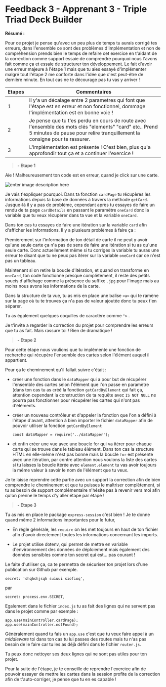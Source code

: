 # Feedback 3 - Apprenant 3 - Triple Triad Deck Builder

**Résumé :**

Pour ce projet je pense qu'avec un peu plus de temps tu aurais corrigé tes erreurs, dans l'ensemble ce sont des problèmes d'implémentation et non de compréhension prends bien le temps de refaire cet exercice en t'aidant de la correction comme support essaie de comprendre pourquoi nous l'avons fait comme ça et essaie de structurer ton développement.
Le fait d'avoir une erreur majeure à l'étape 1 mais que tu aies essayé d'implémenter malgré tout l'étape 2 me conforte dans l'idée que c'est peut-être de dernière minute. En tout cas ne te décourage pas tu vas y arriver !

| Etapes | Commentaires                                                                                                                                                                         |
| ------ | ------------------------------------------------------------------------------------------------------------------------------------------------------------------------------------ |
| 1      | Il y'a un décalage entre 2 parametres qui font que l'étape est en erreur et non fonctionnel, dommage l'implémentation est en bonne voie !                                            |
| 2      | Je pense que tu t'es perdu en cours de route avec l'ensemble des mots clés "elements" "card" etc.. Prend 5 minutes de pause pour relire tranquillement la consigne pour te rassurer. |
| 3      | L'implémentation est présente ! C'est bien, plus qu'a approfondir tout ça et a continuer l'exercice !                                                                                |

> **- Etape 1**

Aie ! Malheureusement ton code est en erreur, quand je click sur une carte.

![enter image description here](https://i.imgur.com/x4JOBwn.png)

Je vais t'expliquer pourquoi.
Dans ta fonction `cardPage` tu récupères les informations depuis ta base de données à travers la méthode `getCard`. Jusque-là il y a pas de problème, cependant après tu essayes de faire un rendu de ta page `cardDetails` en passant le paramètre `oneCard` donc la variable que tu veux récupérer dans ta vue et la variable `oneCard`.

Dans ton cas tu essayes de faire une itération sur la variable `card` afin d'afficher les informations. Il y a plusieurs problèmes à faire ça :

Premièrement sur l'information de ton détail de carte il ne peut y avoir qu'une seule carte ça n'a pas de sens de faire une itération si tu as qu'une seule carte. Donc actuellement même si tu corriges la variable tu auras une erreur te disant que tu ne peux pas itérer sur la variable `oneCard` car ce n'est pas un tableau.

Maintenant si on retire la boucle d'itération, et quand on transforme en `oneCard`, ton code fonctionne presque complètement, il reste des petits soucis d'affichage comme la présence du suffixe `.jpg` pour l'image mais au moins nous avons les informations de la carte.

Dans la structure de ta vue, tu as mis en place une balise `<a>` qui te ramène sur la page où tu te trouves ça n'a pas de valeur ajoutée donc tu peux t'en séparer.

Tu as également quelques coquilles de caractère comme `">` .

Je t'invite a regarder la correction du projet pour comprendre les erreurs que tu as fait. Mais rassure toi ! Rien de dramatique !

> **- Etape 2**

Pour cette étape nous voulions que tu implémente une fonction de recherche qui récupère l'ensemble des cartes selon l'élément auquel il appartient.

Pour ça le cheminement qu'il fallait suivre c'était :

- créer une fonction dans le `dataMapper` qui a pour but de récupérer l'ensemble des cartes selon l'élément que l'on passe en paramètre (dans ton cas tu as créé la fonction `getCardByElement` qui fait ça, attention cependant la construction de ta requête avec `IS NOT NULL` ne pourra pas fonctionner pour récupérer les cartes qui n'ont pas d'éléments.

- créer un nouveau contrôleur et d'appeler la fonction que l'on a défini à l'étape d'avant, attention à bien importer le fichier `dataMapper` afin de pouvoir utiliser la fonction `getCardByElement`

      const dataMapper = require('../dataMapper');

- et enfin créer une vue avec une boucle for qui va itérer pour chaque carte qui se trouve dans le tableau élément. Dans ton cas la structure HTML en elle-même n'est pas bonne mais la boucle `for` est présente avec une itération, par contre attention nous voulons la liste des cartes si tu laisses la boucle itérée avec `element.element` tu vas avoir toujours la même valeur à savoir le nom de l'élément que tu veux.

Je te laisse reprendre cette partie avec un support la correction afin de bien comprendre le cheminement et que tu puisses le maîtriser complètement, si tu as besoin de support complémentaire n'hésite pas à revenir vers moi afin qu'on prenne le temps d'y aller étape par étape !

> **- Etape 3**

Tu as mis en place le package `express-session` c'est bien ! Je te donne quand même 2 informations importantes pour le futur,

- En régle générale, les `require` on les met toujours en haut de ton fichier afin d'avoir directement toutes les informations concernant les imports.

- Le projet utilise dotenv, qui permet de mettre en variable d'environnement des données de déploiement mais également des données sensibles comme ton secret qui est... pas courant !

Le faite d'utiliser ça, ca te permettra de sécuriser ton projet lors d'une publication sur Github par exemple.

    secret: 'shqhshjsqh suiuui siofioq',

par

    secret: process.env.SECRET,

Egalement dans le fichier `index.js` tu as fait des lignes qui ne servent pas dans le projet comme par exemple :

    app.use(mainController.cardPage);
    app.use(mainController.notFound);

Généralement quand tu fais un `app.use` c'est que tu veux faire appel à un _middleware_ toi dans ton cas tu lui passes des routes mais tu n'as pas besoin de le faire car tu les as déjà défini dans le fichier `router.js`.

Tu peux donc nettoyer ses deux lignes qui ne sont pas utiles pour ton projet.

Pour la suite de l'étape, je te conseille de reprendre l'exercice afin de pouvoir essayer de mettre les cartes dans la session profite de la correction afin de t'auto-corriger, je pense que tu en es capable !
